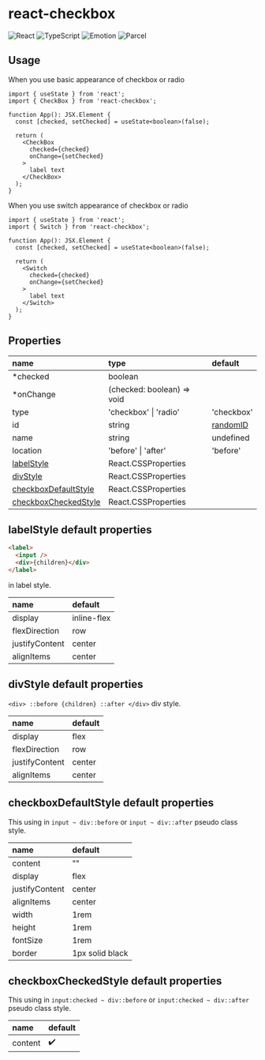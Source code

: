 # react-checkbox

![React](https://img.shields.io/badge/React-20232A?style=for-the-badge&logo=react&logoColor=61DAFB)
![TypeScript](https://img.shields.io/badge/TypeScript-007ACC?style=for-the-badge&logo=typescript&logoColor=white)
![Emotion](https://img.shields.io/badge/Emotion-CC6699?style=for-the-badge&logo=emotion&logoColor=white)
![Parcel](https://img.shields.io/badge/📦_Parcel-334155?style=for-the-badge&logo=emotion&logoColor=white)

## Usage

When you use basic appearance of checkbox or radio

```tsx
import { useState } from 'react';
import { CheckBox } from 'react-checkbox';

function App(): JSX.Element {
  const [checked, setChecked] = useState<boolean>(false);

  return (
    <CheckBox
      checked={checked}
      onChange={setChecked}
    >
      label text
    </CheckBox>
  );
}
```

When you use switch appearance of checkbox or radio

```tsx
import { useState } from 'react';
import { Switch } from 'react-checkbox';

function App(): JSX.Element {
  const [checked, setChecked] = useState<boolean>(false);

  return (
    <Switch
      checked={checked}
      onChange={setChecked}
    >
      label text
    </Switch>
  );
}
```

## Properties

|name|type|default|
|:-|:-|:-|
|*checked|boolean||
|*onChange|(checked: boolean) => void||
|type|'checkbox' \| 'radio'|'checkbox'|
|id|string|[randomID](./src/utils/randomID.ts)|
|name|string|undefined|
|location|'before' \| 'after'|'before'|
|[labelStyle](#labelstyle-default-properties)|React.CSSProperties||
|[divStyle](#divstyle-default-properties)|React.CSSProperties||
|[checkboxDefaultStyle](#checkboxdefaultstyle-default-properties)|React.CSSProperties||
|[checkboxCheckedStyle](#checkboxcheckedstyle-default-properties)|React.CSSProperties||

## labelStyle default properties

```html
<label>
  <input />
  <div>{children}</div>
</label>
```

in label style.

|name|default|
|:-|:-|
|display|inline-flex|
|flexDirection|row|
|justifyContent|center|
|alignItems|center|

## divStyle default properties

`<div> ::before {children} ::after </div>` div style.

|name|default|
|:-|:-|
|display|flex|
|flexDirection|row|
|justifyContent|center|
|alignItems|center|

## checkboxDefaultStyle default properties

This using in `input ~ div::before` or `input ~ div::after` pseudo class style.

|name|default|
|:-|:-|
|content|""|
|display|flex|
|justifyContent|center|
|alignItems|center|
|width|1rem|
|height|1rem|
|fontSize|1rem|
|border|1px solid black|

## checkboxCheckedStyle default properties

This using in `input:checked ~ div::before` or `input:checked ~ div::after` pseudo class style.

|name|default|
|:-|:-|
|content|✔️|

